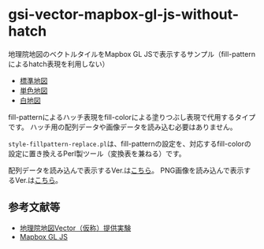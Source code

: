 # gsi-vector-mapbox-gl-js-without-hatch
地理院地図のベクトルタイルをMapbox GL JSで表示するサンプル（fill-patternによるhatch表現を利用しない）

- [標準地図](https://mghs15.github.io/gsi-vector-mapbox-gl-js-without-hatch/std.html#14.01/35.44575/139.9552)
- [単色地図](https://mghs15.github.io/gsi-vector-mapbox-gl-js-without-hatch/pale.html#14.01/35.44575/139.9552)
- [白地図](https://mghs15.github.io/gsi-vector-mapbox-gl-js-without-hatch/blank.html#14.01/35.44575/139.9552)

fill-patternによるハッチ表現をfill-colorによる塗りつぶし表現で代用するタイプです。
ハッチ用の配列データや画像データを読み込む必要はありません。

`style-fillpattern-replace.pl`は、fill-patternの設定を、対応するfill-colorの設定に置き換えるPerl製ツール（変換表を兼ねる）です。


配列データを読み込んで表示するVer.は[こちら](https://github.com/mghs15/gsi-vector-mapbox-gl-js)。
PNG画像を読み込んで表示するVer.は[こちら](https://github.com/mghs15/gsi-vector-mapbox-gl-js-png)。

## 参考文献等
* [地理院地図Vector（仮称）提供実験](https://github.com/gsi-cyberjapan/gsimaps-vector-experiment)
* [Mapbox GL JS](https://github.com/mapbox/mapbox-gl-js)

